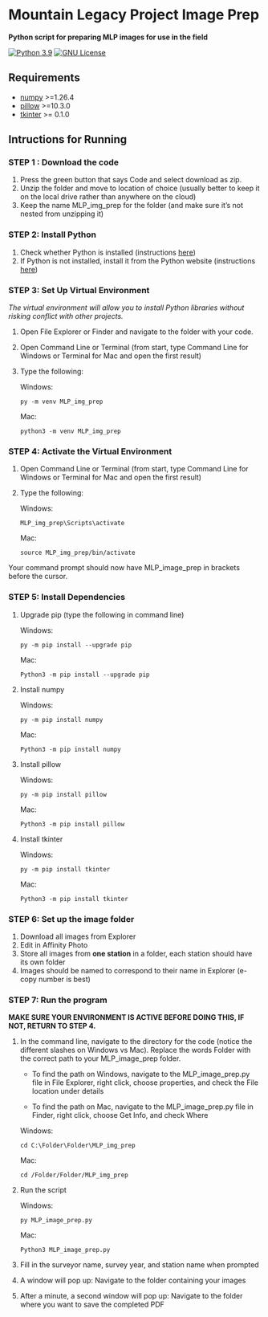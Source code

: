 # Mountain Legacy Project Image Prep
__Python script for preparing MLP images for use in the field__ 

[![Python 3.9](https://img.shields.io/badge/Python-3.9-blue.svg)](https://www.python.org/downloads/release/python-390/)
[![GNU License](https://img.shields.io/badge/License-GNU-green.svg)](https://www.gnu.org/licenses/gpl-3.0.en.html)

## Requirements

- [numpy](https://numpy.org/) >=1.26.4
- [pillow](https://pypi.org/project/pillow/) >=10.3.0
- [tkinter](https://docs.python.org/3/library/tkinter.html#module-tkinter) >= 0.1.0

## Intructions for Running

### STEP 1 : Download the code
1. Press the green button that says Code and select download as zip.
2. Unzip the folder and move to location of choice (usually better to keep it on the local drive rather than anywhere on the cloud)
3. Keep the name MLP_img_prep for the folder (and make sure it’s not nested from unzipping it)

### STEP 2: Install Python
1. Check whether Python is installed (instructions [here](https://www.datacamp.com/blog/how-to-install-python))
2. If Python is not installed, install it from the Python website (instructions [here](https://www.datacamp.com/blog/how-to-install-python))


### STEP 3: Set Up Virtual Environment
*The virtual environment will allow you to install Python libraries without risking conflict with other projects.*
1. Open File Explorer or Finder and navigate to the folder with your code.
2. Open Command Line or Terminal (from start, type Command Line for Windows or Terminal for Mac and open the first result)
3. Type the following:
	
	Windows:
	```console
	py -m venv MLP_img_prep
	```
	Mac:
	```console
	python3 -m venv MLP_img_prep
	```

### STEP 4: Activate the Virtual Environment
1. Open Command Line or Terminal (from start, type Command Line for Windows or Terminal for Mac and open the first result)
2. Type the following:
	
	Windows:
	```console
	MLP_img_prep\Scripts\activate
	```
	Mac:
	```console
	source MLP_img_prep/bin/activate
	```

Your command prompt should now have MLP_image_prep in brackets before the cursor.


### STEP 5: Install Dependencies
1. Upgrade pip (type the following in command line)
	
	Windows:
	```console
	py -m pip install --upgrade pip
	```
	Mac:
	```console
	Python3 -m pip install --upgrade pip
	```

2. Install numpy

	Windows:
	```console
	py -m pip install numpy
	```
	Mac:
	```console
	Python3 -m pip install numpy
	```

3. Install pillow

	Windows:
	```console
	py -m pip install pillow
	```
	Mac:
	```console
	Python3 -m pip install pillow
	```

4. Install tkinter

	Windows:
	```console
	py -m pip install tkinter
	```
	Mac:
	```console
	Python3 -m pip install tkinter
	```

### STEP 6: Set up the image folder
1. Download all images from Explorer
2. Edit in Affinity Photo
3. Store all images from **one station** in a folder, each station should have its own folder
4. Images should be named to correspond to their name in Explorer (e-copy number is best)

### STEP 7: Run the program

**MAKE SURE YOUR ENVIRONMENT IS ACTIVE BEFORE DOING THIS, IF NOT, RETURN TO STEP 4.**

1. In the command line, navigate to the directory for the code (notice the different slashes on Windows vs Mac). Replace the words Folder with the correct path to your MLP_image_prep folder.

	* To find the path on Windows, navigate to the MLP_image_prep.py file in File Explorer, right click, choose properties, and check the File location under details

	* To find the path on Mac, navigate to the MLP_image_prep.py file in Finder, right click, choose Get Info, and check Where

	Windows:
	```console
	cd C:\Folder\Folder\MLP_img_prep
	```
	Mac:
	```console
	cd /Folder/Folder/MLP_img_prep
	```

2. Run the script

	Windows:
	```console
	py MLP_image_prep.py
	```
	Mac:
	```console
	Python3 MLP_image_prep.py
	```

3. Fill in the surveyor name, survey year, and station name when prompted
4. A window will pop up: Navigate to the folder containing your images
5. After a minute, a second window will pop up: Navigate to the folder where you want to save the completed PDF


